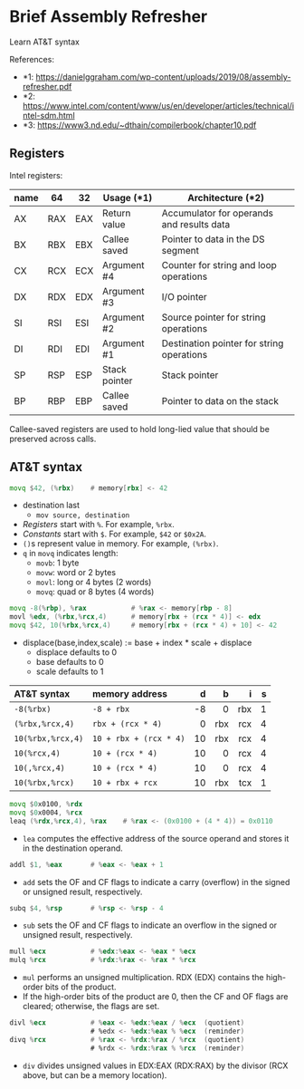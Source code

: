 # Brief Assembly Refresher

Learn AT&T syntax

References:
- *1: https://danielggraham.com/wp-content/uploads/2019/08/assembly-refresher.pdf
- *2: https://www.intel.com/content/www/us/en/developer/articles/technical/intel-sdm.html
- *3: https://www3.nd.edu/~dthain/compilerbook/chapter10.pdf

## Registers

Intel registers:

| name | 64  | 32  | Usage (*1)    | Architecture (*2)                         |
|------|-----|-----|---------------|-------------------------------------------|
| AX   | RAX | EAX | Return value  | Accumulator for operands and results data |
| BX   | RBX | EBX | Callee saved  | Pointer to data in the DS segment         |
| CX   | RCX | ECX | Argument #4   | Counter for string and loop operations    |
| DX   | RDX | EDX | Argument #3   | I/O pointer                               |
| SI   | RSI | ESI | Argument #2   | Source pointer for string operations      |
| DI   | RDI | EDI | Argument #1   | Destination pointer for string operations |
| SP   | RSP | ESP | Stack pointer | Stack pointer                             |
| BP   | RBP | EBP | Callee saved  | Pointer to data on the stack              |

Callee-saved registers are used to hold long-lied value that should be preserved across calls.

## AT&T syntax

```asm
movq $42, (%rbx)    # memory[rbx] <- 42
```

- destination last
  - `mov source, destination`
- *Registers* start with `%`. For example, `%rbx`.
- *Constants* start with `$`. For example, `$42` or `$0x2A`.
- `()`s represent value in memory. For example, `(%rbx)`.
- `q` in `movq` indicates length:
  - `movb`: 1 byte
  - `movw`: word or 2 bytes
  - `movl`: long or 4 bytes (2 words)
  - `movq`: quad or 8 bytes (4 words)

```asm
movq -8(%rbp), %rax           # %rax <- memory[rbp - 8]
movl %edx, (%rbx,%rcx,4)      # memory[rbx + (rcx * 4)] <- edx
movq $42, 10(%rbx,%rcx,4)     # memory[rbx + (rcx * 4) + 10] <- 42
```

- displace(base,index,scale) := base + index * scale + displace
  - displace defaults to 0
  - base defaults to 0
  - scale defaults to 1

| AT&T syntax         | memory address          | d  | b   | i   | s |
|:--------------------|:------------------------|---:|----:|----:|--:|
| `-8(%rbx)`          | `-8 + rbx `             | -8 | 0   | rbx | 1 |
| `(%rbx,%rcx,4)`     | `rbx + (rcx * 4)`       |  0 | rbx | rcx | 4 |
| `10(%rbx,%rcx,4)`   | `10 + rbx + (rcx * 4)`  | 10 | rbx | rcx | 4 |
| `10(%rcx,4)`        | `10 + (rcx * 4)`        | 10 | 0   | rcx | 4 |
| `10(,%rcx,4)`       | `10 + (rcx * 4)`        | 10 | 0   | rcx | 4 |
| `10(%rbx,%rcx)`     | `10 + rbx + rcx`        | 10 | rbx | tcx | 1 |

```asm
movq $0x0100, %rdx
movq $0x0004, %rcx
leaq (%rdx,%rcx,4), %rax    # %rax <- (0x0100 + (4 * 4)) = 0x0110
```

- `lea` computes the effective address of the source operand and stores it in the destination operand.

```asm
addl $1, %eax       # %eax <- %eax + 1
```

- `add` sets the OF and CF flags to indicate a carry (overflow) in the signed or unsigned result, respectively.


```asm
subq $4, %rsp       # %rsp <- %rsp - 4
```

- `sub` sets the OF and CF flags to indicate an overflow in the signed or unsigned result, respectively.

```asm
mull %ecx           # %edx:%eax <- %eax * %ecx
mulq %rcx           # %rdx:%rax <- %rax * %rcx
```

- `mul` performs an unsigned multiplication. RDX (EDX) contains the high-order bits of the product.
- If the high-order bits of the product are 0, then the CF and OF flags are cleared; otherwise, the flags are set.


```asm
divl %ecx           # %eax <- %edx:%eax / %ecx  (quotient)
                    # %edx <- %edx:%eax % %ecx  (reminder)
divq %rcx           # %rax <- %rdx:%rax / %rcx  (quotient)
                    # %rdx <- %rdx:%rax % %rcx  (reminder)
```

- `div` divides unsigned values in EDX:EAX (RDX:RAX) by the divisor (RCX above, but can be a memory location).
